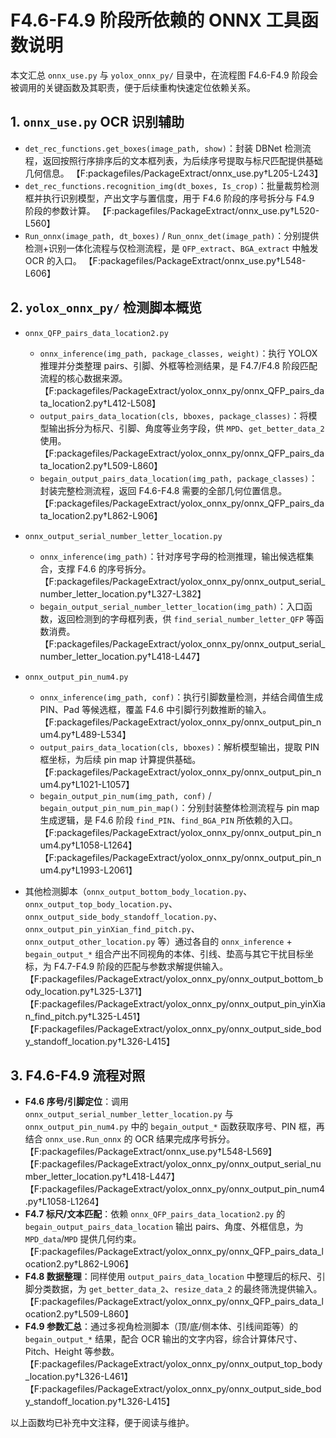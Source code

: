 # F4.6-F4.9 阶段所依赖的 ONNX 工具函数说明

本文汇总 `onnx_use.py` 与 `yolox_onnx_py/` 目录中，在流程图 F4.6-F4.9 阶段会被调用的关键函数及其职责，便于后续重构快速定位依赖关系。

## 1. `onnx_use.py` OCR 识别辅助
- `det_rec_functions.get_boxes(image_path, show)`：封装 DBNet 检测流程，返回按照行序排序后的文本框列表，为后续序号提取与标尺匹配提供基础几何信息。 【F:packagefiles/PackageExtract/onnx_use.py†L205-L243】
- `det_rec_functions.recognition_img(dt_boxes, Is_crop)`：批量裁剪检测框并执行识别模型，产出文字与置信度，用于 F4.6 阶段的序号拆分与 F4.9 阶段的参数计算。 【F:packagefiles/PackageExtract/onnx_use.py†L520-L560】
- `Run_onnx(image_path, dt_boxes)` / `Run_onnx_det(image_path)`：分别提供检测+识别一体化流程与仅检测流程，是 `QFP_extract`、`BGA_extract` 中触发 OCR 的入口。 【F:packagefiles/PackageExtract/onnx_use.py†L548-L606】

## 2. `yolox_onnx_py/` 检测脚本概览
- `onnx_QFP_pairs_data_location2.py`
  - `onnx_inference(img_path, package_classes, weight)`：执行 YOLOX 推理并分类整理 pairs、引脚、外框等检测结果，是 F4.7/F4.8 阶段匹配流程的核心数据来源。 【F:packagefiles/PackageExtract/yolox_onnx_py/onnx_QFP_pairs_data_location2.py†L412-L508】
  - `output_pairs_data_location(cls, bboxes, package_classes)`：将模型输出拆分为标尺、引脚、角度等业务字段，供 `MPD`、`get_better_data_2` 使用。 【F:packagefiles/PackageExtract/yolox_onnx_py/onnx_QFP_pairs_data_location2.py†L509-L860】
  - `begain_output_pairs_data_location(img_path, package_classes)`：封装完整检测流程，返回 F4.6-F4.8 需要的全部几何位置信息。 【F:packagefiles/PackageExtract/yolox_onnx_py/onnx_QFP_pairs_data_location2.py†L862-L906】

- `onnx_output_serial_number_letter_location.py`
  - `onnx_inference(img_path)`：针对序号字母的检测推理，输出候选框集合，支撑 F4.6 的序号拆分。 【F:packagefiles/PackageExtract/yolox_onnx_py/onnx_output_serial_number_letter_location.py†L327-L382】
  - `begain_output_serial_number_letter_location(img_path)`：入口函数，返回检测到的字母框列表，供 `find_serial_number_letter_QFP` 等函数消费。 【F:packagefiles/PackageExtract/yolox_onnx_py/onnx_output_serial_number_letter_location.py†L418-L447】

- `onnx_output_pin_num4.py`
  - `onnx_inference(img_path, conf)`：执行引脚数量检测，并结合阈值生成 PIN、Pad 等候选框，覆盖 F4.6 中引脚行列数推断的输入。 【F:packagefiles/PackageExtract/yolox_onnx_py/onnx_output_pin_num4.py†L489-L534】
  - `output_pairs_data_location(cls, bboxes)`：解析模型输出，提取 PIN 框坐标，为后续 pin map 计算提供基础。 【F:packagefiles/PackageExtract/yolox_onnx_py/onnx_output_pin_num4.py†L1021-L1057】
  - `begain_output_pin_num(img_path, conf)` / `begain_output_pin_num_pin_map()`：分别封装整体检测流程与 pin map 生成逻辑，是 F4.6 阶段 `find_PIN`、`find_BGA_PIN` 所依赖的入口。 【F:packagefiles/PackageExtract/yolox_onnx_py/onnx_output_pin_num4.py†L1058-L1264】【F:packagefiles/PackageExtract/yolox_onnx_py/onnx_output_pin_num4.py†L1993-L2061】

- 其他检测脚本（`onnx_output_bottom_body_location.py`、`onnx_output_top_body_location.py`、`onnx_output_side_body_standoff_location.py`、`onnx_output_pin_yinXian_find_pitch.py`、`onnx_output_other_location.py` 等）通过各自的 `onnx_inference` + `begain_output_*` 组合产出不同视角的本体、引线、垫高与其它干扰目标坐标，为 F4.7-F4.9 阶段的匹配与参数求解提供输入。 【F:packagefiles/PackageExtract/yolox_onnx_py/onnx_output_bottom_body_location.py†L325-L371】【F:packagefiles/PackageExtract/yolox_onnx_py/onnx_output_pin_yinXian_find_pitch.py†L325-L451】【F:packagefiles/PackageExtract/yolox_onnx_py/onnx_output_side_body_standoff_location.py†L326-L415】

## 3. F4.6-F4.9 流程对照
- **F4.6 序号/引脚定位**：调用 `onnx_output_serial_number_letter_location.py` 与 `onnx_output_pin_num4.py` 中的 `begain_output_*` 函数获取序号、PIN 框，再结合 `onnx_use.Run_onnx` 的 OCR 结果完成序号拆分。 【F:packagefiles/PackageExtract/onnx_use.py†L548-L569】【F:packagefiles/PackageExtract/yolox_onnx_py/onnx_output_serial_number_letter_location.py†L418-L447】【F:packagefiles/PackageExtract/yolox_onnx_py/onnx_output_pin_num4.py†L1058-L1264】
- **F4.7 标尺/文本匹配**：依赖 `onnx_QFP_pairs_data_location2.py` 的 `begain_output_pairs_data_location` 输出 pairs、角度、外框信息，为 `MPD_data`/`MPD` 提供几何约束。 【F:packagefiles/PackageExtract/yolox_onnx_py/onnx_QFP_pairs_data_location2.py†L862-L906】
- **F4.8 数据整理**：同样使用 `output_pairs_data_location` 中整理后的标尺、引脚分类数据，为 `get_better_data_2`、`resize_data_2` 的最终筛洗提供输入。 【F:packagefiles/PackageExtract/yolox_onnx_py/onnx_QFP_pairs_data_location2.py†L509-L860】
- **F4.9 参数汇总**：通过多视角检测脚本（顶/底/侧本体、引线间距等）的 `begain_output_*` 结果，配合 OCR 输出的文字内容，综合计算体尺寸、Pitch、Height 等参数。 【F:packagefiles/PackageExtract/yolox_onnx_py/onnx_output_top_body_location.py†L326-L461】【F:packagefiles/PackageExtract/yolox_onnx_py/onnx_output_side_body_standoff_location.py†L326-L415】

以上函数均已补充中文注释，便于阅读与维护。
